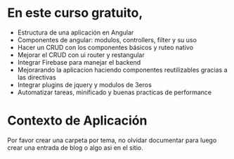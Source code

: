 # En este curso gratuito,

- Estructura de una aplicación en Angular
- Componentes de angular: modulos, controllers, filter y su uso
- Hacer un CRUD con los componentes básicos y ruteo nativo
- Mejorar el CRUD con ui router y restangular
- Integrar Firebase para manejar el backend
- Mejorarando la aplicacion haciendo componentes reutilizables gracias a las directivas
- Integrar plugins de jquery y modulos de 3eros
- Automatizar tareas, minificado y buenas practicas de performance

# Contexto de Aplicación	


Por favor crear una carpeta por tema, no olvidar documentar para luego crear una entrada de blog o algo asi en el sitio.

